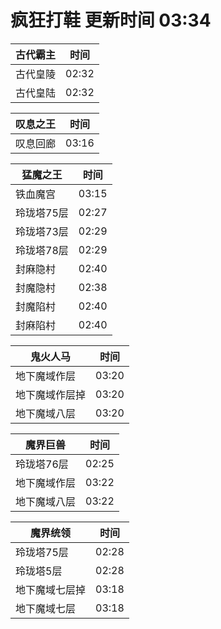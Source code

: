 # 疯狂打鞋 更新时间 03:34

| 古代霸主   | 时间    |
|--------|-------|
| 古代皇陵 | 02:32 |
| 古代皇陆 | 02:32 |

| 叹息之王   | 时间    |
|--------|-------|
| 叹息回廊 | 03:16 |

| 猛魔之王   | 时间    |
|--------|-------|
| 铁血魔宫 | 03:15 |
| 玲珑塔75层 | 02:27 |
| 玲珑塔73层 | 02:29 |
| 玲珑塔78层 | 02:29 |
| 封麻隐村 | 02:40 |
| 封魔隐村 | 02:38 |
| 封魔陷村 | 02:40 |
| 封麻陷村 | 02:40 |

| 鬼火人马   | 时间    |
|--------|-------|
| 地下魔域作层 | 03:20 |
| 地下魔域作层掉 | 03:20 |
| 地下魔域八层 | 03:20 |

| 魔界巨兽   | 时间    |
|--------|-------|
| 玲珑塔76层 | 02:25 |
| 地下魔域作层 | 03:22 |
| 地下魔域八层 | 03:22 |

| 魔界统领   | 时间    |
|--------|-------|
| 玲珑塔75层 | 02:28 |
| 玲珑塔5层 | 02:28 |
| 地下魔域七层掉 | 03:18 |
| 地下魔域七层 | 03:18 |